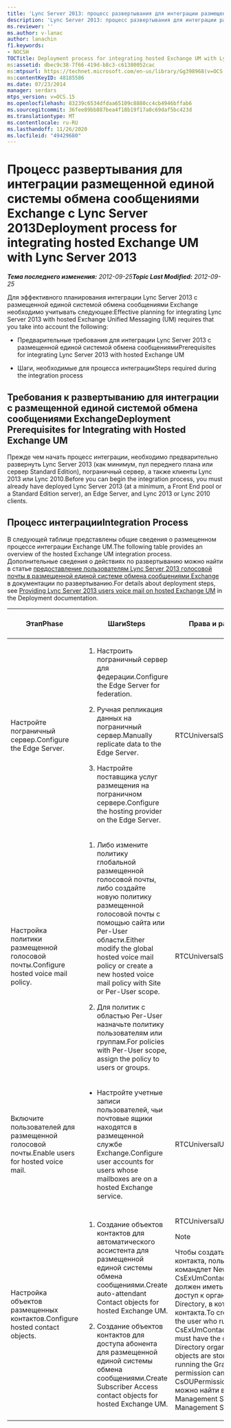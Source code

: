 ```yaml
---
title: 'Lync Server 2013: процесс развертывания для интеграции размещенной единой системы обмена сообщениями Exchange'
description: 'Lync Server 2013: процесс развертывания для интеграции размещенной единой системы обмена сообщениями.'
ms.reviewer: ''
ms.author: v-lanac
author: lanachin
f1.keywords:
- NOCSH
TOCTitle: Deployment process for integrating hosted Exchange UM with Lync Server
ms:assetid: dbec9c38-7f66-419d-b8c3-c61380052cac
ms:mtpsurl: https://technet.microsoft.com/en-us/library/Gg398968(v=OCS.15)
ms:contentKeyID: 48185586
ms.date: 07/23/2014
manager: serdars
mtps_version: v=OCS.15
ms.openlocfilehash: 83239c6534dfdaa65109c8880cc4cb4946bffab6
ms.sourcegitcommit: 36fee89bb887bea4f18b19f17a8c69daf5bc423d
ms.translationtype: MT
ms.contentlocale: ru-RU
ms.lasthandoff: 11/26/2020
ms.locfileid: "49429680"
---
```

# <a name="deployment-process-for-integrating-hosted-exchange-um-with-lync-server-2013"></a><span data-ttu-id="c966d-103">Процесс развертывания для интеграции размещенной единой системы обмена сообщениями Exchange с Lync Server 2013</span><span class="sxs-lookup"><span data-stu-id="c966d-103">Deployment process for integrating hosted Exchange UM with Lync Server 2013</span></span>

<div data-xmlns="http://www.w3.org/1999/xhtml">

<div class="topic" data-xmlns="http://www.w3.org/1999/xhtml" data-msxsl="urn:schemas-microsoft-com:xslt" data-cs="https://msdn.microsoft.com/">

<div data-asp="https://msdn2.microsoft.com/asp">



</div>

<div id="mainSection">

<div id="mainBody"><span data-ttu-id="c966d-104">

<span> </span></span><span class="sxs-lookup"><span data-stu-id="c966d-104">

<span> </span></span></span>

<span data-ttu-id="c966d-105">_**Тема последнего изменения:** 2012-09-25_</span><span class="sxs-lookup"><span data-stu-id="c966d-105">_**Topic Last Modified:** 2012-09-25_</span></span>

<span data-ttu-id="c966d-106">Для эффективного планирования интеграции Lync Server 2013 с размещенной единой системой обмена сообщениями Exchange необходимо учитывать следующее:</span><span class="sxs-lookup"><span data-stu-id="c966d-106">Effective planning for integrating Lync Server 2013 with hosted Exchange Unified Messaging (UM) requires that you take into account the following:</span></span>

  - <span data-ttu-id="c966d-107">Предварительные требования для интеграции Lync Server 2013 с размещенной единой системой обмена сообщениями</span><span class="sxs-lookup"><span data-stu-id="c966d-107">Prerequisites for integrating Lync Server 2013 with hosted Exchange UM</span></span>

  - <span data-ttu-id="c966d-108">Шаги, необходимые для процесса интеграции</span><span class="sxs-lookup"><span data-stu-id="c966d-108">Steps required during the integration process</span></span>

<div>

## <a name="deployment-prerequisites-for-integrating-with-hosted-exchange-um"></a><span data-ttu-id="c966d-109">Требования к развертыванию для интеграции с размещенной единой системой обмена сообщениями Exchange</span><span class="sxs-lookup"><span data-stu-id="c966d-109">Deployment Prerequisites for Integrating with Hosted Exchange UM</span></span>

<span data-ttu-id="c966d-110">Прежде чем начать процесс интеграции, необходимо предварительно развернуть Lync Server 2013 (как минимум, пул переднего плана или сервер Standard Edition), пограничный сервер, а также клиенты Lync 2013 или Lync 2010.</span><span class="sxs-lookup"><span data-stu-id="c966d-110">Before you can begin the integration process, you must already have deployed Lync Server 2013 (at a minimum, a Front End pool or a Standard Edition server), an Edge Server, and Lync 2013 or Lync 2010 clients.</span></span>

</div>

<div>

## <a name="integration-process"></a><span data-ttu-id="c966d-111">Процесс интеграции</span><span class="sxs-lookup"><span data-stu-id="c966d-111">Integration Process</span></span>

<span data-ttu-id="c966d-112">В следующей таблице представлены общие сведения о размещенном процессе интеграции Exchange UM.</span><span class="sxs-lookup"><span data-stu-id="c966d-112">The following table provides an overview of the hosted Exchange UM integration process.</span></span> <span data-ttu-id="c966d-113">Дополнительные сведения о действиях по развертыванию можно найти в статье [предоставление пользователям Lync Server 2013 голосовой почты в размещенной единой системе обмена сообщениями Exchange](lync-server-2013-providing-lync-server-users-voice-mail-on-hosted-exchange-um.md) в документации по развертыванию.</span><span class="sxs-lookup"><span data-stu-id="c966d-113">For details about deployment steps, see [Providing Lync Server 2013 users voice mail on hosted Exchange UM](lync-server-2013-providing-lync-server-users-voice-mail-on-hosted-exchange-um.md) in the Deployment documentation.</span></span>


<table>
<colgroup>
<col style="width: 25%" />
<col style="width: 25%" />
<col style="width: 25%" />
<col style="width: 25%" />
</colgroup>
<thead>
<tr class="header">
<th><span data-ttu-id="c966d-114">Этап</span><span class="sxs-lookup"><span data-stu-id="c966d-114">Phase</span></span></th>
<th><span data-ttu-id="c966d-115">Шаги</span><span class="sxs-lookup"><span data-stu-id="c966d-115">Steps</span></span></th>
<th><span data-ttu-id="c966d-116">Права и разрешения</span><span class="sxs-lookup"><span data-stu-id="c966d-116">Rights and permissions</span></span></th>
<th><span data-ttu-id="c966d-117">Документация по развертыванию</span><span class="sxs-lookup"><span data-stu-id="c966d-117">Deployment documentation</span></span></th>
</tr>
</thead>
<tbody>
<tr class="odd">
<td><p><span data-ttu-id="c966d-118">Настройте пограничный сервер.</span><span class="sxs-lookup"><span data-stu-id="c966d-118">Configure the Edge Server.</span></span></p></td>
<td><ol>
<li><p><span data-ttu-id="c966d-119">Настроить пограничный сервер для федерации.</span><span class="sxs-lookup"><span data-stu-id="c966d-119">Configure the Edge Server for federation.</span></span></p></li>
<li><p><span data-ttu-id="c966d-120">Ручная репликация данных на пограничный сервер.</span><span class="sxs-lookup"><span data-stu-id="c966d-120">Manually replicate data to the Edge Server.</span></span></p></li>
<li><p><span data-ttu-id="c966d-121">Настройте поставщика услуг размещения на пограничном сервере.</span><span class="sxs-lookup"><span data-stu-id="c966d-121">Configure the hosting provider on the Edge Server.</span></span></p></li>
</ol></td>
<td><p><span data-ttu-id="c966d-122">RTCUniversalServerAdmins</span><span class="sxs-lookup"><span data-stu-id="c966d-122">RTCUniversalServerAdmins</span></span></p></td>
<td><p><span data-ttu-id="c966d-123"><a href="lync-server-2013-configure-the-edge-server-for-integration-with-hosted-exchange-um.md">Настройка пограничного сервера для интеграции с размещенной единой системой обмена сообщениями Exchange</a></span><span class="sxs-lookup"><span data-stu-id="c966d-123"><a href="lync-server-2013-configure-the-edge-server-for-integration-with-hosted-exchange-um.md">Configure the Edge Server for integration with hosted Exchange UM</a></span></span></p></td>
</tr>
<tr class="even">
<td><p><span data-ttu-id="c966d-124">Настройка политики размещенной голосовой почты.</span><span class="sxs-lookup"><span data-stu-id="c966d-124">Configure hosted voice mail policy.</span></span></p></td>
<td><ol>
<li><p><span data-ttu-id="c966d-125">Либо измените политику глобальной размещенной голосовой почты, либо создайте новую политику размещенной голосовой почты с помощью сайта или Per-User области.</span><span class="sxs-lookup"><span data-stu-id="c966d-125">Either modify the global hosted voice mail policy or create a new hosted voice mail policy with Site or Per-User scope.</span></span></p></li>
<li><p><span data-ttu-id="c966d-126">Для политик с областью Per-User назначьте политику пользователям или группам.</span><span class="sxs-lookup"><span data-stu-id="c966d-126">For policies with Per-User scope, assign the policy to users or groups.</span></span></p></li>
</ol></td>
<td><p><span data-ttu-id="c966d-127">RTCUniversalServerAdmins</span><span class="sxs-lookup"><span data-stu-id="c966d-127">RTCUniversalServerAdmins</span></span></p></td>
<td><p><span data-ttu-id="c966d-128"><a href="lync-server-2013-manage-hosted-voice-mail-policies.md">Управление политиками размещенной голосовой почты в Lync Server 2013</a></span><span class="sxs-lookup"><span data-stu-id="c966d-128"><a href="lync-server-2013-manage-hosted-voice-mail-policies.md">Manage hosted voice mail policies in Lync Server 2013</a></span></span></p></td>
</tr>
<tr class="odd">
<td><p><span data-ttu-id="c966d-129">Включите пользователей для размещенной голосовой почты.</span><span class="sxs-lookup"><span data-stu-id="c966d-129">Enable users for hosted voice mail.</span></span></p></td>
<td><ul>
<li><p><span data-ttu-id="c966d-130">Настройте учетные записи пользователей, чьи почтовые ящики находятся в размещенной службе Exchange.</span><span class="sxs-lookup"><span data-stu-id="c966d-130">Configure user accounts for users whose mailboxes are on a hosted Exchange service.</span></span></p></li>
</ul></td>
<td><p><span data-ttu-id="c966d-131">RTCUniversalUserAdmins</span><span class="sxs-lookup"><span data-stu-id="c966d-131">RTCUniversalUserAdmins</span></span></p></td>
<td><p><span data-ttu-id="c966d-132"><a href="lync-server-2013-enable-users-for-hosted-voice-mail.md">Включение поддержки размещаемой голосовой почты для пользователей в Lync Server 2013</a></span><span class="sxs-lookup"><span data-stu-id="c966d-132"><a href="lync-server-2013-enable-users-for-hosted-voice-mail.md">Enable users for hosted voice mail in Lync Server 2013</a></span></span></p></td>
</tr>
<tr class="even">
<td><p><span data-ttu-id="c966d-133">Настройка объектов размещенных контактов.</span><span class="sxs-lookup"><span data-stu-id="c966d-133">Configure hosted contact objects.</span></span></p></td>
<td><ol>
<li><p><span data-ttu-id="c966d-134">Создание объектов контактов для автоматического ассистента для размещенной единой системы обмена сообщениями.</span><span class="sxs-lookup"><span data-stu-id="c966d-134">Create auto-attendant Contact objects for hosted Exchange UM.</span></span></p></li>
<li><p><span data-ttu-id="c966d-135">Создание объектов контактов для доступа абонента для размещенной единой системы обмена сообщениями.</span><span class="sxs-lookup"><span data-stu-id="c966d-135">Create Subscriber Access contact objects for hosted Exchange UM.</span></span></p></li>
</ol></td>
<td><p><span data-ttu-id="c966d-136">RTCUniversalUserAdmins</span><span class="sxs-lookup"><span data-stu-id="c966d-136">RTCUniversalUserAdmins</span></span></p>
<div>

> [!NOTE]  
> <span data-ttu-id="c966d-137">Чтобы создать, изменить или удалить объекты контакта, пользователь, который запускает командлет New-CsExUmContact, Set-CsExUmContact или Remove-CsExUmContact, должен иметь соответствующее разрешение на доступ к организационному подразделению Active Directory, в котором хранятся новые объекты контакта.</span><span class="sxs-lookup"><span data-stu-id="c966d-137">To create, modify or remove contact objects, the user who runs the New-CsExUmContact, Set-CsExUmContact or Remove-CsExUmContact cmdlet must have the correct permission to the Active Directory organizational unit where the new contact objects are stored.</span></span> <span data-ttu-id="c966d-138">This permission can be granted by running the Grant-CsOUPermission cmdlet.</span><span class="sxs-lookup"><span data-stu-id="c966d-138">This permission can be granted by running the Grant-CsOUPermission cmdlet.</span></span> <span data-ttu-id="c966d-139">Подробные сведения можно найти в руководстве по среде Lync Server Management Shell.</span><span class="sxs-lookup"><span data-stu-id="c966d-139">For details, see the Lync Server Management Shell documentation.</span></span>


</div></td>
<td><p><span data-ttu-id="c966d-140"><a href="lync-server-2013-create-contact-objects-for-hosted-exchange-um.md">Создание объектов Contact для размещенной единой системы обмена сообщениями Exchange в Lync Server 2013</a></span><span class="sxs-lookup"><span data-stu-id="c966d-140"><a href="lync-server-2013-create-contact-objects-for-hosted-exchange-um.md">Create contact objects for hosted Exchange UM in Lync Server 2013</a></span></span></p></td><span data-ttu-id="c966d-141">
</tr>
</tbody>
</table>


</div>

</div>

<span> </span>

</div>

</div>

</span><span class="sxs-lookup"><span data-stu-id="c966d-141">
</tr>
</tbody>
</table>


</div>

</div>

<span> </span>

</div>

</div>

</span></span></div>

